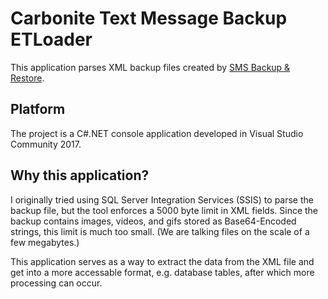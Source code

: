 <h1>Carbonite Text Message Backup ETLoader</h1>
<p>This application parses XML backup files created by <a href="https://play.google.com/store/apps/details?id=com.riteshsahu.SMSBackupRestore&hl=en">SMS Backup & Restore</a>.

<h2>Platform</h2>
The project is a C#.NET console application developed in Visual Studio Community 2017.

<h2>Why this application?</h2>
<p>I originally tried using SQL Server Integration Services (SSIS) to parse the backup file, but the tool enforces a 5000 byte limit in XML fields. Since the backup contains images, videos, and gifs stored as Base64-Encoded strings, this limit is much too small. (We are talking files on the scale of a few megabytes.)
<p>This application serves as a way to extract the data from the XML file and get into a more accessable format, e.g. database tables, after which more processing can occur.</p>
